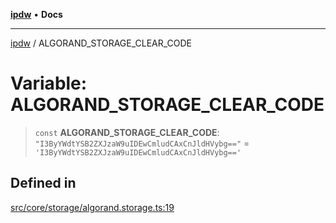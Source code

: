 [**ipdw**](../README.md) • **Docs**

***

[ipdw](../globals.md) / ALGORAND\_STORAGE\_CLEAR\_CODE

# Variable: ALGORAND\_STORAGE\_CLEAR\_CODE

> `const` **ALGORAND\_STORAGE\_CLEAR\_CODE**: `"I3ByYWdtYSB2ZXJzaW9uIDEwCmludCAxCnJldHVybg=="` = `'I3ByYWdtYSB2ZXJzaW9uIDEwCmludCAxCnJldHVybg=='`

## Defined in

[src/core/storage/algorand.storage.ts:19](https://github.com/ansi-code/ipdw/blob/01fadcc9abca9fbd90e38855b259b101aa727349/src/core/storage/algorand.storage.ts#L19)
